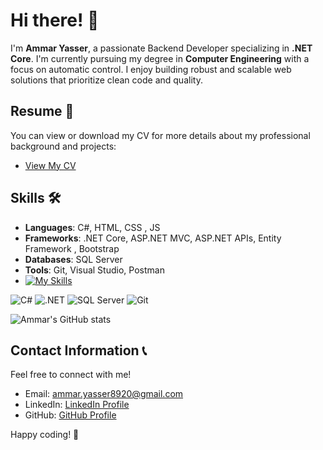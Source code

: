 # Hi there! 👋

I'm **Ammar Yasser**, a passionate Backend Developer specializing in **.NET Core**. I'm currently pursuing my degree in **Computer Engineering** with a focus on automatic control. I enjoy building robust and scalable web solutions that prioritize clean code and quality.
## Resume 📄
You can view or download my CV for more details about my professional background and projects:
- [View My CV](https://drive.google.com/file/d/1uVAgCw2nMh-VZoHE1nHgVW2ZDvATg9mD/view?usp=sharing)
## Skills 🛠️
- **Languages**: C#, HTML, CSS , JS
- **Frameworks**: .NET Core, ASP.NET MVC, ASP.NET APIs, Entity Framework , Bootstrap 
- **Databases**: SQL Server 
- **Tools**: Git, Visual Studio, Postman
- [![My Skills](https://skillicons.dev/icons?i=cs,dotnet,js,html,css,git,github,postman,bootstrap,visualstudio,sqlserver)](https://skillicons.dev)


![C#](https://img.shields.io/badge/C%23-239120?style=for-the-badge&logo=c-sharp&logoColor=white)
![.NET](https://img.shields.io/badge/.NET-512BD4?style=for-the-badge&logo=dotnet&logoColor=white)
![SQL Server](https://img.shields.io/badge/SQL%20Server-CC2927?style=for-the-badge&logo=microsoftsqlserver&logoColor=white)
![Git](https://img.shields.io/badge/Git-F05032?style=for-the-badge&logo=git&logoColor=white)


![Ammar's GitHub stats](https://github-readme-stats.vercel.app/api?username=Ammar-Yasser8&show_icons=true&theme=radical)

## Contact Information 📞
Feel free to connect with me!
- Email: [ammar.yasser8920@gmail.com](mailto:ammar.yasser8920@gmail.com)
- LinkedIn: [LinkedIn Profile](https://www.linkedin.com/in/ammar-yasser-a01772250/)
- GitHub: [GitHub Profile](https://github.com/Ammar-Yasser8)



Happy coding! 🚀
